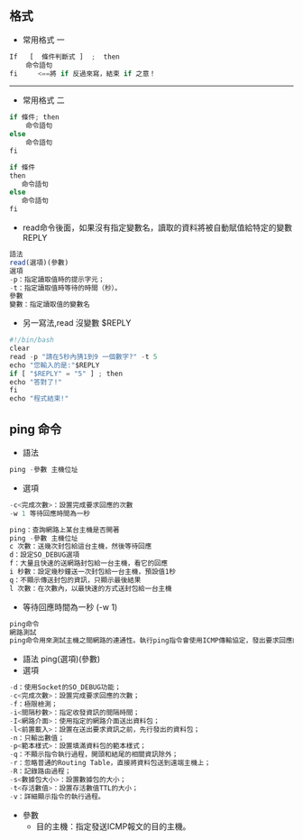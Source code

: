 ## 格式

* 常用格式 一
```js
If   [  條件判斷式 ]  ;  then
	命令語句
fi     <==將 if 反過來寫，結束 if 之意！
```

---
* 常用格式 二

```js
if 條件; then
    命令語句
else
    命令語句
fi
```
```js
if 條件
then
   命令語句
else
   命令語句
fi
```

* read命令後面，如果沒有指定變數名，讀取的資料將被自動賦值給特定的變數REPLY
```js
語法
read(選項)(參數)
選項
-p：指定讀取值時的提示字元；
-t：指定讀取值時等待的時間（秒）。
參數
變數：指定讀取值的變數名
```
* 另一寫法,read 沒變數  $REPLY
```js
#!/bin/bash
clear
read -p "請在5秒內猜1到9 一個數字?" -t 5
echo "您輸入的是:"$REPLY
if [ "$REPLY" = "5" ] ; then
echo "答對了!"
fi
echo "程式結束!"
```

## ping 命令

* 語法
```js
ping -參數 主機位址
```
* 選項
```js
-c<完成次數>：設置完成要求回應的次數
-w 1 等待回應時間為一秒
```


```js
ping：查詢網路上某台主機是否開著
ping -參數 主機位址
c 次數：送幾次封包給這台主機，然後等待回應
d：設定SO_DEBUG選項
f：大量且快速的送網路封包給一台主機，看它的回應
i 秒數：設定幾秒鐘送一次封包給一台主機，預設值1秒
q：不顯示傳送封包的資訊，只顯示最後結果
l 次數：在次數內，以最快速的方式送封包給一台主機
```

* 等待回應時間為一秒 (-w 1)
```js
ping命令
網路測試
ping命令用來測試主機之間網路的連通性。執行ping指令會使用ICMP傳輸協定，發出要求回應的資訊，若遠端主機的網路功能沒有問題，就會回應該資訊，因而得知該主機運作正常。
```
* 語法
ping(選項)(參數)
* 選項
```js
-d：使用Socket的SO_DEBUG功能；
-c<完成次數>：設置完成要求回應的次數；
-f：極限檢測；
-i<間隔秒數>：指定收發資訊的間隔時間；
-I<網路介面>：使用指定的網路介面送出資料包；
-l<前置載入>：設置在送出要求資訊之前，先行發出的資料包；
-n：只輸出數值；
-p<範本樣式>：設置填滿資料包的範本樣式；
-q：不顯示指令執行過程，開頭和結尾的相關資訊除外；
-r：忽略普通的Routing Table，直接將資料包送到遠端主機上；
-R：記錄路由過程；
-s<數據包大小>：設置數據包的大小；
-t<存活數值>：設置存活數值TTL的大小；
-v：詳細顯示指令的執行過程。
```
* 參數
    * 目的主機：指定發送ICMP報文的目的主機。

